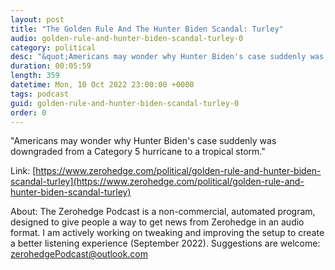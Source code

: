 ```yaml
---
layout: post
title: "The Golden Rule And The Hunter Biden Scandal: Turley"
audio: golden-rule-and-hunter-biden-scandal-turley-0
category: political
desc: "&quot;Americans may wonder why Hunter Biden's case suddenly was downgraded from a Category 5 hurricane to a tropical storm.&quot;"
duration: 00:05:59
length: 359
datetime: Mon, 10 Oct 2022 23:00:00 +0000
tags: podcast
guid: golden-rule-and-hunter-biden-scandal-turley-0
order: 0
---
```

&quot;Americans may wonder why Hunter Biden's case suddenly was downgraded from a Category 5 hurricane to a tropical storm.&quot;

Link: [https://www.zerohedge.com/political/golden-rule-and-hunter-biden-scandal-turley](https://www.zerohedge.com/political/golden-rule-and-hunter-biden-scandal-turley)

About: The Zerohedge Podcast is a non-commercial, automated program, designed to give people a way to get news from Zerohedge in an audio format.  I am actively working on tweaking and improving the setup to create a better listening experience (September 2022).  Suggestions are welcome: [zerohedgePodcast@outlook.com](mailto:zerohedgePodcast@outlook.com)